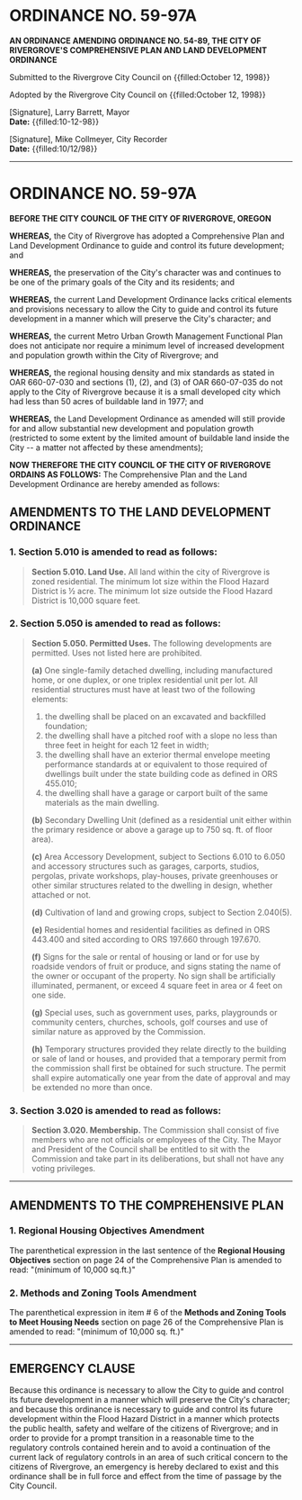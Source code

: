 # ORDINANCE NO. 59-97A

**AN ORDINANCE AMENDING ORDINANCE NO. 54-89, THE CITY OF RIVERGROVE'S COMPREHENSIVE PLAN AND LAND DEVELOPMENT ORDINANCE**

Submitted to the Rivergrove City Council on {{filled:October 12, 1998}}

Adopted by the Rivergrove City Council on {{filled:October 12, 1998}}

[Signature], Larry Barrett, Mayor  
**Date:** {{filled:10-12-98}}

[Signature], Mike Collmeyer, City Recorder  
**Date:** {{filled:10/12/98}}

---

# ORDINANCE NO. 59-97A

**BEFORE THE CITY COUNCIL OF THE CITY OF RIVERGROVE, OREGON**

**WHEREAS,** the City of Rivergrove has adopted a Comprehensive Plan and Land Development Ordinance to guide and control its future development; and

**WHEREAS,** the preservation of the City's character was and continues to be one of the primary goals of the City and its residents; and

**WHEREAS,** the current Land Development Ordinance lacks critical elements and provisions necessary to allow the City to guide and control its future development in a manner which will preserve the City's character; and

**WHEREAS,** the current Metro Urban Growth Management Functional Plan does not anticipate nor require a minimum level of increased development and population growth within the City of Rivergrove; and

**WHEREAS,** the regional housing density and mix standards as stated in OAR 660-07-030 and sections (1), (2), and (3) of OAR 660-07-035 do not apply to the City of Rivergrove because it is a small developed city which had less than 50 acres of buildable land in 1977; and

**WHEREAS,** the Land Development Ordinance as amended will still provide for and allow substantial new development and population growth (restricted to some extent by the limited amount of buildable land inside the City -- a matter not affected by these amendments);

**NOW THEREFORE THE CITY COUNCIL OF THE CITY OF RIVERGROVE ORDAINS AS FOLLOWS:** The Comprehensive Plan and the Land Development Ordinance are hereby amended as follows:

## AMENDMENTS TO THE LAND DEVELOPMENT ORDINANCE

### 1. Section 5.010 is amended to read as follows:

> **Section 5.010. Land Use.** All land within the city of Rivergrove is zoned residential. The minimum lot size within the Flood Hazard District is ½ acre. The minimum lot size outside the Flood Hazard District is 10,000 square feet.

### 2. Section 5.050 is amended to read as follows:

> **Section 5.050. Permitted Uses.** The following developments are permitted. Uses not listed here are prohibited.
>
> **(a)** One single-family detached dwelling, including manufactured home, or one duplex, or one triplex residential unit per lot. All residential structures must have at least two of the following elements:
> 1. the dwelling shall be placed on an excavated and backfilled foundation;
> 2. the dwelling shall have a pitched roof with a slope no less than three feet in height for each 12 feet in width;
> 3. the dwelling shall have an exterior thermal envelope meeting performance standards at or equivalent to those required of dwellings built under the state building code as defined in ORS 455.010;
> 4. the dwelling shall have a garage or carport built of the same materials as the main dwelling.
>
> **(b)** Secondary Dwelling Unit (defined as a residential unit either within the primary residence or above a garage up to 750 sq. ft. of floor area).
>
> **(c)** Area Accessory Development, subject to Sections 6.010 to 6.050 and accessory structures such as garages, carports, studios, pergolas, private workshops, play-houses, private greenhouses or other similar structures related to the dwelling in design, whether attached or not.
>
> **(d)** Cultivation of land and growing crops, subject to Section 2.040(5).
>
> **(e)** Residential homes and residential facilities as defined in ORS 443.400 and sited according to ORS 197.660 through 197.670.
>
> **(f)** Signs for the sale or rental of housing or land or for use by roadside vendors of fruit or produce, and signs stating the name of the owner or occupant of the property. No sign shall be artificially illuminated, permanent, or exceed 4 square feet in area or 4 feet on one side.
>
> **(g)** Special uses, such as government uses, parks, playgrounds or community centers, churches, schools, golf courses and use of similar nature as approved by the Commission.
>
> **(h)** Temporary structures provided they relate directly to the building or sale of land or houses, and provided that a temporary permit from the commission shall first be obtained for such structure. The permit shall expire automatically one year from the date of approval and may be extended no more than once.

### 3. Section 3.020 is amended to read as follows:

> **Section 3.020. Membership.** The Commission shall consist of five members who are not officials or employees of the City. The Mayor and President of the Council shall be entitled to sit with the Commission and take part in its deliberations, but shall not have any voting privileges.

---

## AMENDMENTS TO THE COMPREHENSIVE PLAN

### 1. Regional Housing Objectives Amendment

The parenthetical expression in the last sentence of the **Regional Housing Objectives** section on page 24 of the Comprehensive Plan is amended to read: "(minimum of 10,000 sq.ft.)"

### 2. Methods and Zoning Tools Amendment

The parenthetical expression in item # 6 of the **Methods and Zoning Tools to Meet Housing Needs** section on page 26 of the Comprehensive Plan is amended to read: "(minimum of 10,000 sq. ft.)"

---

## EMERGENCY CLAUSE

Because this ordinance is necessary to allow the City to guide and control its future development in a manner which will preserve the City's character; and because this ordinance is necessary to guide and control its future development within the Flood Hazard District in a manner which protects the public health, safety and welfare of the citizens of Rivergrove; and in order to provide for a prompt transition in a reasonable time to the regulatory controls contained herein and to avoid a continuation of the current lack of regulatory controls in an area of such critical concern to the citizens of Rivergrove, an emergency is hereby declared to exist and this ordinance shall be in full force and effect from the time of passage by the City Council.
